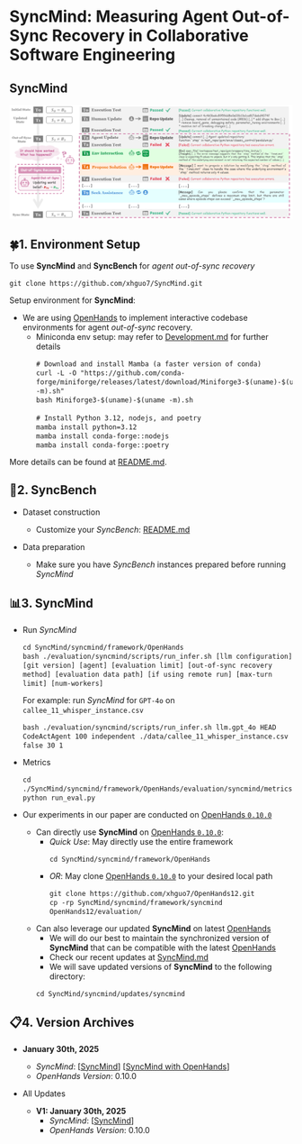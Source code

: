 # **SyncMind:** Measuring Agent Out-of-Sync Recovery in Collaborative Software Engineering


## **SyncMind**
<p align="center">
  <img src="../assets/syncmind.png" width="800" alt="Alt text">
</p>


## 🍀**1. Environment Setup**

To use **SyncMind** and **SyncBench** for *agent out-of-sync recovery*
```
git clone https://github.com/xhguo7/SyncMind.git
```

Setup environment for **SyncMind**:
- We are using [OpenHands](https://github.com/All-Hands-AI/OpenHands) to implement interactive codebase environments for agent *out-of-sync* recovery.
  - Miniconda env setup: may refer to [Development.md](https://github.com/All-Hands-AI/OpenHands/blob/main/Development.md) for further details
    ```
    # Download and install Mamba (a faster version of conda)
    curl -L -O "https://github.com/conda-forge/miniforge/releases/latest/download/Miniforge3-$(uname)-$(uname -m).sh"
    bash Miniforge3-$(uname)-$(uname -m).sh

    # Install Python 3.12, nodejs, and poetry
    mamba install python=3.12
    mamba install conda-forge::nodejs
    mamba install conda-forge::poetry
    ```

More details can be found at [README.md](https://github.com/xhguo7/SyncMind/README.md).

## 📝**2. SyncBench**

- Dataset construction
    - Customize your *SyncBench*: [README.md](https://github.com/xhguo7/SyncMind/README.md)

- Data preparation
    - Make sure you have *SyncBench* instances prepared before running *SyncMind*


## 📊**3. SyncMind**
- Run *SyncMind*
  ```
  cd SyncMind/syncmind/framework/OpenHands
  bash ./evaluation/syncmind/scripts/run_infer.sh [llm configuration] [git version] [agent] [evaluation limit] [out-of-sync recovery method] [evaluation data path] [if using remote run] [max-turn limit] [num-workers]
  ```

  For example: run *SyncMind* for `GPT-4o` on `callee_11_whisper_instance.csv`
  ```
  bash ./evaluation/syncmind/scripts/run_infer.sh llm.gpt_4o HEAD CodeActAgent 100 independent ./data/callee_11_whisper_instance.csv false 30 1
  ```

- Metrics
  ```
  cd ./SyncMind/syncmind/framework/OpenHands/evaluation/syncmind/metrics/
  python run_eval.py
  ```
  
- Our experiments in our paper are conducted on [OpenHands `0.10.0`](https://github.com/xhguo7/OpenHands12) 
  - Can directly use **SyncMind** on [OpenHands `0.10.0`](https://github.com/xhguo7/OpenHands12):
    - *Quick Use*: May directly use the entire framework
      ```
      cd SyncMind/syncmind/framework/OpenHands
      ```
    - *OR*: May clone [OpenHands `0.10.0`](https://github.com/xhguo7/OpenHands12) to your desired local path
      ```
      git clone https://github.com/xhguo7/OpenHands12.git
      cp -rp SyncMind/syncmind/framework/syncmind OpenHands12/evaluation/
      ```
  - Can also leverage our updated **SyncMind** on latest [OpenHands](https://github.com/All-Hands-AI/OpenHands)
    - We will do our best to maintain the synchronized version of **SyncMind** that can be compatible with the latest [OpenHands](https://github.com/All-Hands-AI/OpenHands)
    - Check our recent updates at [SyncMind.md](https://github.com/xhguo7/SyncMind/blob/main/syncmind/SyncMind.md)
    - We will save updated versions of **SyncMind** to the following directory:
    ```
    cd SyncMind/syncmind/updates/syncmind
    ```


## 📋**4. Version Archives**

- **January 30th, 2025**
    - *SyncMind*: [[SyncMind](https://github.com/xhguo7/SyncMind/syncmind/framework/syncmind)] [[SyncMind with OpenHands](https://github.com/xhguo7/SyncMind/syncmind/framework/OpenHands)]
    - *OpenHands Version*: 0.10.0

- All Updates
  - **V1: January 30th, 2025**
    - *SyncMind*: [[SyncMind](https://github.com/xhguo7/SyncMind/syncmind/updates/v1_syncmind)]
    - *OpenHands Version*: 0.10.0
